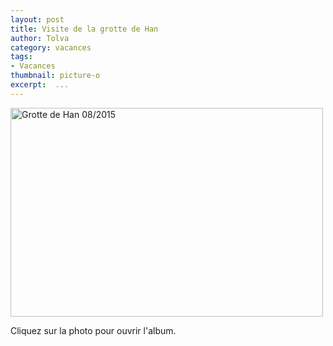 ```yaml
---
layout: post
title: Visite de la grotte de Han
author: Tolva
category: vacances
tags:
- Vacances
thumbnail: picture-o
excerpt:  ...
---
```


<a data-flickr-embed="true"  href="https://www.flickr.com/photos/mhintolva/albums/72157657858768586" title="Grotte de Han 08/2015"><img src="https://farm6.staticflickr.com/5745/20796313988_597fa3e9df.jpg" width="500" height="334" alt="Grotte de Han 08/2015"></a><script async src="//embedr.flickr.com/assets/client-code.js" charset="utf-8"></script>

Cliquez sur la photo pour ouvrir l'album.
